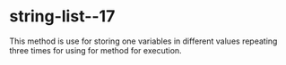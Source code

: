 # string-list--17
This method is use for storing one variables in different values 
repeating three times for using for method for execution.
